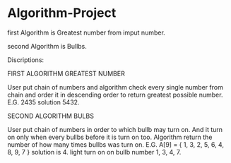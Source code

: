 # Algorithm-Project


first Algorithm is Greatest number from imput number.

second Algorithm is Bullbs.








Discriptions:

FIRST ALGORITHM GREATEST NUMBER

User put chain of numbers and algorithm check every single number from chain and order it in descending order to return greatest possible number.
E.G. 2435 solution 5432.

SECOND ALGORITHM BULBS

User put chain of numbers in order to which bullb may turn on. And it turn on only when every bullbs before it is turn on too. Algorithm return the number of how many times bullbs was turn on.
E.G. A[9] = { 1, 3, 2, 5, 6, 4, 8, 9, 7 } solution is 4.
light turn on on bullb number 1, 3, 4, 7.
